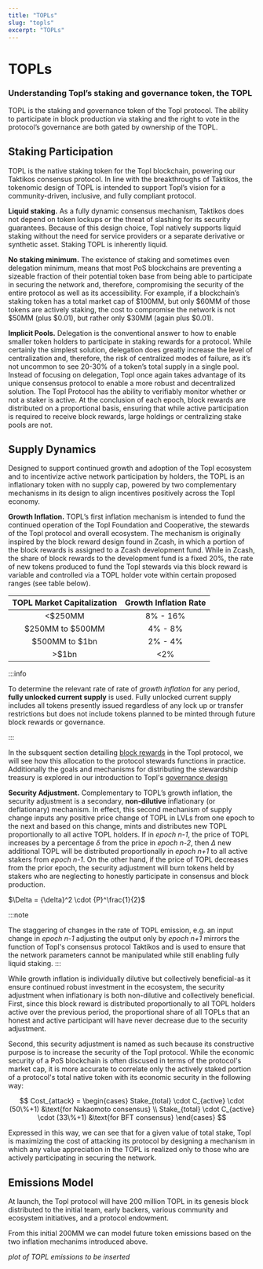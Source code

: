 ```yaml
---
title: "TOPLs"
slug: "topls"
excerpt: "TOPLs"
---
```


# TOPLs
### Understanding Topl’s staking and governance token, the TOPL

TOPL is the staking and governance token of the Topl protocol. The ability to participate in block production via staking and the right to vote in the protocol’s governance are both gated by ownership of the TOPL.

## Staking Participation
TOPL is the native staking token for the Topl blockchain, powering our Taktikos consensus protocol. In line with the breakthroughs of Taktikos, the tokenomic design of TOPL is intended to support Topl’s vision for a community-driven, inclusive, and fully compliant protocol.

**Liquid staking.** As a fully dynamic consensus mechanism, Taktikos does not depend on token lockups or the threat of slashing for its security guarantees. Because of this design choice, Topl natively supports liquid staking without the need for service providers or a separate derivative or synthetic asset. Staking TOPL is inherently liquid.

**No staking minimum.** The existence of staking and sometimes even delegation minimum, means that most PoS blockchains are preventing a sizeable fraction of their potential token base from being able to participate in securing the network and, therefore, compromising the security of the entire protocol as well as its accessibility. For example, if a blockchain’s staking token has a total market cap of $100MM, but only $60MM of those tokens are actively staking, the cost to compromise the network is not $50MM (plus $0.01), but rather only $30MM (again plus $0.01).

**Implicit Pools.** Delegation is the conventional answer to how to enable smaller token holders to participate in staking rewards for a protocol. While certainly the simplest solution, delegation does greatly increase the level of centralization and, therefore, the risk of centralized modes of failure, as it’s not uncommon to see 20-30% of a token’s total supply in a single pool. Instead of focusing on delegation, Topl once again takes advantage of its unique consensus protocol to enable a more robust and decentralized solution. The Topl Protocol has the ability to verifiably monitor whether or not a staker is active. At the conclusion of each epoch, block rewards are distributed on a proportional basis, ensuring that while active participation is required to receive block rewards, large holdings or centralizing stake pools are not.

## Supply Dynamics
Designed to support continued growth and adoption of the Topl ecosystem and  to incentivize active network participation by holders, the TOPL is an inflationary token with no supply cap, powered by two complementary mechanisms in its design to align incentives positively across the Topl economy.

**Growth Inflation.** TOPL’s first inflation mechanism is intended to fund the continued operation of the Topl Foundation and Cooperative, the stewards of the Topl protocol and overall ecosystem. The mechanism is originally inspired by the block reward design found in Zcash, in which a portion of the block rewards is assigned to a Zcash development fund. While in Zcash, the share of block rewards to the development fund is a fixed 20%, the rate of new tokens produced to fund the Topl stewards via this block reward is variable and controlled via a TOPL holder vote within certain proposed ranges (see table below).

**TOPL Market Capitalization**|**Growth Inflation Rate**
:-----:|:-----:
<$250MM|8% - 16%
$250MM to $500MM|4% - 8%
$500MM to $1bn|2% - 4%
>$1bn|<2%

:::info

To determine the relevant rate of rate of _growth inflation_ for any period, **fully unlocked current supply** is used. Fully unlocked current supply includes all tokens presently issued regardless of any lock up or transfer restrictions but does not include tokens planned to be minted through future block rewards or governance.

:::

In the subsquent section detailing [block rewards](./12-incentivizing-network-participation.md#block-rewards) in the Topl protocol, we will see how this allocation to the protocol stewards functions in practice. Additionally the goals and mechanisms for distributing the stewardship treasury is explored in our introduction to Topl's [governance design](./15-governance.md)

**Security Adjustment.** Complementary to TOPL’s growth inflation, the security adjustment is a secondary, **non-dilutive** inflationary (or deflationary) mechanism. In effect, this second mechanism of supply change inputs any positive price change of TOPL in LVLs from one epoch to the next and based on this change, mints and distributes new TOPL proportionally to all active TOPL holders. If in _epoch n-1_, the price of TOPL increases by a percentage $\delta$ from the price in _epoch n-2_, then $\Delta$ new additional TOPL will be distributed proportionally in _epoch n+1_ to all active stakers from _epoch n-1_. On the other hand, if the price of TOPL decreases from the prior epoch, the security adjustment will burn tokens held by stakers who are neglecting to honestly participate in consensus and block production.

$\Delta = {\delta}^2 \cdot {P}^\frac{1}{2}$

:::note

The staggering of changes in the rate of TOPL emission, e.g. an input change in _epoch n-1_ adjusting the output only by _epoch n+1_ mirrors the function of Topl's consensus protocol Taktikos and is used to ensure that the network parameters cannot be manipulated while still enabling fully liquid staking. 
:::

While growth inflation is individually dilutive but collectively beneficial-as it ensure continued robust investment in the ecosystem, the security adjustment when inflationary is both non-dilutive and collectively beneficial. First, since this block reward is distributed proportionally to all TOPL holders active over the previous period, the proportional share of all TOPLs that an honest and active participant will have never decrease due to the security adjustment.

Second, this security adjustment is named as such because its constructive purpose is to increase the security of the Topl protocol. While the economic security of a PoS blockchain is often discused in terms of the protocol's market cap, it is more accurate to correlate only the actively staked portion of a protocol's total native token with its economic security in the following way:

$$
Cost_{attack} = \begin{cases}
        Stake_{total} \cdot C_{active} \cdot (50\%+1) &\text{for Nakaomoto consensus} \\
        Stake_{total} \cdot C_{active} \cdot (33\%+1) &\text{for BFT consensus}
    \end{cases}
$$

Expressed in this way, we can see that for a given value of total stake, Topl is maximizing the cost of attacking its protocol by designing a mechanism in which any value appreciation in the TOPL is realized only to those who are actively participating in securing the network.

## Emissions Model

At launch, the Topl protocol will have 200 million TOPL in its genesis block distributed to the initial team, early backers, various community and ecosystem initiatives, and a protocol endowment.

From this initial 200MM we can model future token emissions based on the two inflation mechanims introduced above.

_plot of TOPL emissions to be inserted_